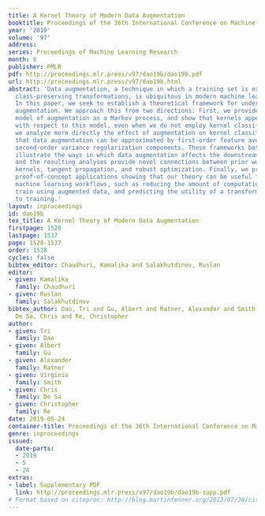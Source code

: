 ```yaml
---
title: A Kernel Theory of Modern Data Augmentation
booktitle: Proceedings of the 36th International Conference on Machine Learning
year: '2019'
volume: '97'
address: 
series: Proceedings of Machine Learning Research
month: 0
publisher: PMLR
pdf: http://proceedings.mlr.press/v97/dao19b/dao19b.pdf
url: http://proceedings.mlr.press/v97/dao19b.html
abstract: 'Data augmentation, a technique in which a training set is expanded with
  class-preserving transformations, is ubiquitous in modern machine learning pipelines.
  In this paper, we seek to establish a theoretical framework for understanding data
  augmentation. We approach this from two directions: First, we provide a general
  model of augmentation as a Markov process, and show that kernels appear naturally
  with respect to this model, even when we do not employ kernel classification. Next,
  we analyze more directly the effect of augmentation on kernel classifiers, showing
  that data augmentation can be approximated by first-order feature averaging and
  second-order variance regularization components. These frameworks both serve to
  illustrate the ways in which data augmentation affects the downstream learning model,
  and the resulting analyses provide novel connections between prior work in invariant
  kernels, tangent propagation, and robust optimization. Finally, we provide several
  proof-of-concept applications showing that our theory can be useful for accelerating
  machine learning workflows, such as reducing the amount of computation needed to
  train using augmented data, and predicting the utility of a transformation prior
  to training.'
layout: inproceedings
id: dao19b
tex_title: A Kernel Theory of Modern Data Augmentation
firstpage: 1528
lastpage: 1537
page: 1528-1537
order: 1528
cycles: false
bibtex_editor: Chaudhuri, Kamalika and Salakhutdinov, Ruslan
editor:
- given: Kamalika
  family: Chaudhuri
- given: Ruslan
  family: Salakhutdinov
bibtex_author: Dao, Tri and Gu, Albert and Ratner, Alexander and Smith, Virginia and
  De Sa, Chris and Re, Christopher
author:
- given: Tri
  family: Dao
- given: Albert
  family: Gu
- given: Alexander
  family: Ratner
- given: Virginia
  family: Smith
- given: Chris
  family: De Sa
- given: Christopher
  family: Re
date: 2019-05-24
container-title: Proceedings of the 36th International Conference on Machine Learning
genre: inproceedings
issued:
  date-parts:
  - 2019
  - 5
  - 24
extras:
- label: Supplementary PDF
  link: http://proceedings.mlr.press/v97/dao19b/dao19b-supp.pdf
# Format based on citeproc: http://blog.martinfenner.org/2013/07/30/citeproc-yaml-for-bibliographies/
---
```

